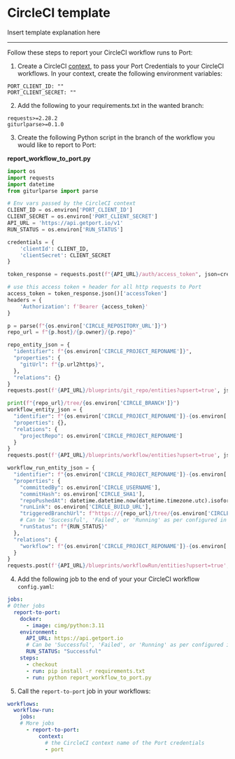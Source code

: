# CircleCI template

Insert template explanation here

---

Follow these steps to report your CircleCI workflow runs to Port:
1. Create a CircleCI [context](https://circleci.com/docs/contexts/), to pass your Port Credentials to your CircleCI workflows. In your context, create the following environment variables:
```
PORT_CLIENT_ID: ""
PORT_CLIENT_SECRET: ""
```

2. Add the following to your requirements.txt in the wanted branch:
```
requests>=2.28.2
giturlparse>=0.1.0
```


3. Create the following Python script in the branch of the workflow you would like to report to Port:

**report_workflow_to_port.py**
```python 
import os
import requests
import datetime
from giturlparse import parse

# Env vars passed by the CircleCI context
CLIENT_ID = os.environ['PORT_CLIENT_ID']
CLIENT_SECRET = os.environ['PORT_CLIENT_SECRET']
API_URL = 'https://api.getport.io/v1'
RUN_STATUS = os.environ['RUN_STATUS']

credentials = {
    'clientId': CLIENT_ID,
    'clientSecret': CLIENT_SECRET
}

token_response = requests.post(f"{API_URL}/auth/access_token", json=credentials)

# use this access token + header for all http requests to Port
access_token = token_response.json()['accessToken']
headers = {
    'Authorization': f'Bearer {access_token}'
}

p = parse(f"{os.environ['CIRCLE_REPOSITORY_URL']}")
repo_url = f"{p.host}/{p.owner}/{p.repo}"

repo_entity_json = {
  "identifier": f"{os.environ['CIRCLE_PROJECT_REPONAME']}",
  "properties": {
    "gitUrl": f"{p.url2https}",
  },
  "relations": {}
}
requests.post(f'{API_URL}/blueprints/git_repo/entities?upsert=true', json=repo_entity_json, headers=headers)

print(f"{repo_url}/tree/{os.environ['CIRCLE_BRANCH']}")
workflow_entity_json = {
  "identifier": f"{os.environ['CIRCLE_PROJECT_REPONAME']}-{os.environ['CIRCLE_BRANCH']}",
  "properties": {},
  "relations": {
    "projectRepo": os.environ['CIRCLE_PROJECT_REPONAME']
  }
}
requests.post(f'{API_URL}/blueprints/workflow/entities?upsert=true', json=workflow_entity_json, headers=headers)

workflow_run_entity_json = {
  "identifier": f"{os.environ['CIRCLE_PROJECT_REPONAME']}-{os.environ['CIRCLE_BRANCH']}-{os.environ['CIRCLE_WORKFLOW_ID']}",
  "properties": {
    "committedBy": os.environ['CIRCLE_USERNAME'],
    "commitHash": os.environ['CIRCLE_SHA1'],
    "repoPushedAt": datetime.datetime.now(datetime.timezone.utc).isoformat(),
    "runLink": os.environ['CIRCLE_BUILD_URL'],
    "triggeredBranchUrl": f"https://{repo_url}/tree/{os.environ['CIRCLE_BRANCH']}",
    # Can be 'Successful', 'Failed', or 'Running' as per configured in the 'workflowRun' Blueprint
    "runStatus": f"{RUN_STATUS}"
  },
  "relations": {
    "workflow": f"{os.environ['CIRCLE_PROJECT_REPONAME']}-{os.environ['CIRCLE_BRANCH']}"
  }
}
requests.post(f'{API_URL}/blueprints/workflowRun/entities?upsert=true', json=workflow_run_entity_json, headers=headers)
```


4. Add the following job to the end of your your CircleCI workflow `config.yaml`:

``` yaml
jobs:
# Other jobs
  report-to-port:
    docker:
      - image: cimg/python:3.11
    environment:
      API_URL: https://api.getport.io
      # Can be 'Successful', 'Failed', or 'Running' as per configured in the 'workflowRun' Blueprint
      RUN_STATUS: "Successful" 
    steps:
      - checkout
      - run: pip install -r requirements.txt
      - run: python report_workflow_to_port.py
```

5. Call the `report-to-port` job in your workflows:
```yaml
workflows:
  workflow-run:
    jobs:
    # More jobs
      - report-to-port:
          context:
            # the CircleCI context name of the Port credentials
            - port
```